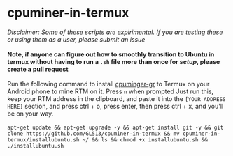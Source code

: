# cpuminer-in-termux
*Disclaimer: Some of these scripts are expirimental. If you are testing these or using them as a user, please submit an issue* <br><br>
**Note, if anyone can figure out how to smoothly transition to Ubuntu in termux without having to run a `.sh` file more than once for *setup*, please create a pull request** <br><br>
Run the following command to install [cpuminger-gr](https://github.com/michal-zurkowski/cpuminer-gr) to Termux on your Android phone to mine RTM on it. Press `n` when prompted Just run this, keep your RTM address in the clipboard, and paste it into the `[YOUR ADDRESS HERE]` section, and press ctrl + o, press enter, then press ctrl + x, and you'll be on your way. <br><br>
`apt-get update && apt-get upgrade -y && apt-get install git -y && git clone https://github.com/GL513/cpuminer-in-termux && mv cpuminer-in-termux/installubuntu.sh ~/ && ls && chmod +x installubuntu.sh && ./installubuntu.sh`
